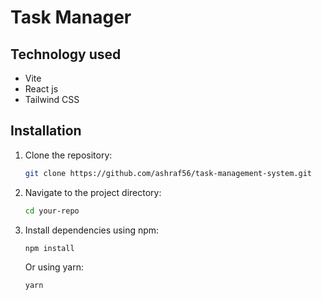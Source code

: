 

# Task Manager

## Technology used
 - Vite
 - React js
 - Tailwind CSS

## Installation

1. Clone the repository:

   ```bash
   git clone https://github.com/ashraf56/task-management-system.git
   ```

2. Navigate to the project directory:

   ```bash
   cd your-repo
   ```

3. Install dependencies using npm:

   ```bash
   npm install
   ```

   Or using yarn:

   ```bash
   yarn
   ```


